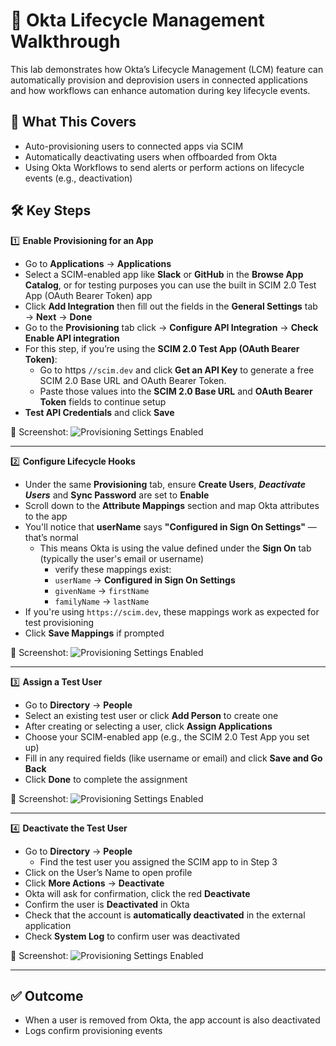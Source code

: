 # 🔄 Okta Lifecycle Management Walkthrough

This lab demonstrates how Okta’s Lifecycle Management (LCM) feature can automatically provision and deprovision users in connected applications and how workflows can enhance automation during key lifecycle events.

## 📝 What This Covers
- Auto-provisioning users to connected apps via SCIM
- Automatically deactivating users when offboarded from Okta
- Using Okta Workflows to send alerts or perform actions on lifecycle events (e.g., deactivation)

## 🛠️ Key Steps

1️⃣ **Enable Provisioning for an App**
   - Go to **Applications** → **Applications**
   - Select a SCIM-enabled app like **Slack** or **GitHub** in the **Browse App Catalog**, or for testing purposes you can use the built in SCIM 2.0 Test App (OAuth Bearer Token) app 
   - Click **Add Integration** then fill out the fields in the **General Settings** tab → **Next** → **Done**
   - Go to the **Provisioning** tab click → **Configure API Integration** → **Check Enable API integration**
   - For this step, if you’re using the **SCIM 2.0 Test App (OAuth Bearer Token)**:
      - Go to https `//scim.dev` and click **Get an API Key** to generate a free SCIM 2.0 Base URL and OAuth Bearer Token.
      - Paste those values into the **SCIM 2.0 Base URL** and **OAuth Bearer Token** fields to continue setup
   - **Test API Credentials** and click **Save**

📸 Screenshot:
![Provisioning Settings Enabled](./screenshots/lifecycle/provisioning-settings.png)

---

2️⃣ **Configure Lifecycle Hooks**
   - Under the same **Provisioning** tab, ensure **Create Users**, ***Deactivate Users*** and **Sync Password** are set to **Enable**
   - Scroll down to the **Attribute Mappings** section and map Okta attributes to the app
   - You'll notice that **userName** says **"Configured in Sign On Settings"** — that’s normal
      - This means Okta is using the value defined under the **Sign On** tab (typically the user's email or username)
         - verify these mappings exist:
         - `userName` → **Configured in Sign On Settings**
         - `givenName` → `firstName`
         - `familyName` → `lastName`
   - If you're using `https://scim.dev`, these mappings work as expected for test provisioning
   - Click **Save Mappings** if prompted

📸 Screenshot:
![Provisioning Settings Enabled](./screenshots/lifecycle/provisioning-settings.png)

---
         
3️⃣ **Assign a Test User**
   - Go to **Directory** → **People**
   - Select an existing test user or click **Add Person** to create one
   - After creating or selecting a user, click **Assign Applications**
   - Choose your SCIM-enabled app (e.g., the SCIM 2.0 Test App you set up)
   - Fill in any required fields (like username or email) and click **Save and Go Back**
   - Click **Done** to complete the assignment

📸 Screenshot:
![Provisioning Settings Enabled](./screenshots/lifecycle/provisioning-settings.png)

---

4️⃣ **Deactivate the Test User**
   - Go to **Directory** → **People**
      - Find the test user you assigned the SCIM app to in Step 3
   - Click on the User’s Name to open profile
   - Click **More Actions** → **Deactivate**
   - Okta will ask for confirmation, click the red **Deactivate**
   - Confirm the user is **Deactivated** in Okta
   - Check that the account is **automatically deactivated** in the external application
   - Check **System Log** to confirm user was deactivated

📸 Screenshot:
![Provisioning Settings Enabled](./screenshots/lifecycle/provisioning-settings.png)

---

## ✅ Outcome
- When a user is removed from Okta, the app account is also deactivated  
- Logs confirm provisioning events

